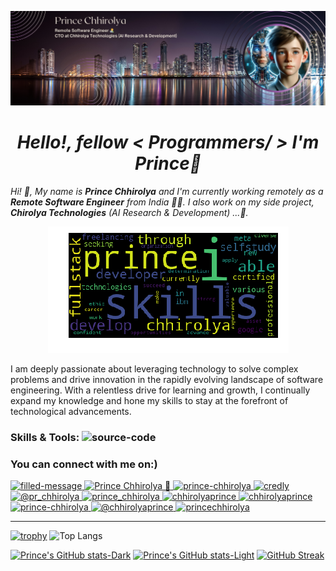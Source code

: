 [![MasterHead](./img/prince-chhirolya-github-banner.png)](https://www.linkedin.com/in/princechhirolya/)

<h1 align="center"><i> Hello!, fellow < Programmers/ > I'm Prince👋 </i></h1>


_Hi! 👋, My name is **Prince Chhirolya** and I'm currently working remotely as a **Remote Software Engineer** from India 👨‍💻. I also work on my side project, **Chirolya Technologies** (AI Research & Development) ...🚀.</p>_

<p align="center"><img src="./img/world-cloud.png" alt="prince"/> </p>

<p>I am deeply passionate about leveraging technology to solve complex problems and drive innovation in the rapidly evolving landscape of software engineering. With a relentless drive for learning and growth, I continually expand my knowledge and hone my skills to stay at the forefront of technological advancements.</p>

<h3 align="left">Skills & Tools: <img width="30" height="25" src="https://img.icons8.com/arcade/64/source-code.png" alt="source-code"/></h3>
<p align="left">




  
</p>



<h3 align="left">You can connect with me on:)</h3>
<p align="left">
  <a href="mailto:prince.chhirolya04@gmail.com" target="blank"><img width="50" height="50" src="https://img.icons8.com/3d-fluency/94/filled-message.png" alt="filled-message"/>
  <a href="https://linkedin.com/in/princechhirolya" target="blank"><img width="50" height="50" src="https://img.icons8.com/3d-fluency/188/linkedin.png" alt="Prince Chhirolya 🚀"/>
  <a href="https://github.com/prince-chhirolya" target="blank"><img width="50" height="50" src="https://img.icons8.com/3d-fluency/94/github.png" alt="prince-chhirolya"/>
  <a href="https://www.credly.com/users/prince-chhirolya/badges" target="blank"><img width="50" height="50" src="https://img.icons8.com/color/48/credly.png" alt="credly"/>
  <a href="https://twitter.com/pr_chhirolya" target="blank"><img width="50" height="50" src="https://img.icons8.com/3d-fluency/188/twitter-circled.png" alt="@pr_chhirolya"/>
  <a href="https://instagram.com/prince_chhirolya" target="blank"><img width="50" height="50" src="https://img.icons8.com/3d-fluency/94/instagram-new.png" alt="prince_chhirolya"/>
  <a href="https://leetcode.com/chhirolyaprince/" target="blank"><img width="50" height="50" src="https://img.icons8.com/external-tal-revivo-color-tal-revivo/24/external-level-up-your-coding-skills-and-quickly-land-a-job-logo-color-tal-revivo.png" alt="chhirolyaprince"/>
  <a href="https://www.hackerrank.com/profile/chhirolyaprince" target="blank"><img width="50" height="50" src="https://img.icons8.com/windows/32/3ea527/hackerrank.png" alt="chhirolyaprince"/>
  <a href="https://learn.microsoft.com/en-us/users/prince-chhirolya/" target="blank"><img width="50" height="50" src="https://img.icons8.com/color/48/microsoft.png" alt="prince-chhirolya"/>
  <a href="https://medium.com/@chhirolyaprince" target="blank"><img width="50" height="50" src="https://img.icons8.com/glyph-neue/64/medium-monogram.png" alt="@chhirolyaprince"/> 
  <a href="https://developers.google.com/profile/u/princechhirolya" target="blank"><img width="50" height="50" src="https://img.icons8.com/papercut/60/google-logo.png" alt="princechhirolya"/>
</p> 

----

[![trophy](https://github-profile-trophy.vercel.app/?username=prince-chhirolya)](https://github.com/ryo-ma/github-profile-trophy) ![Top Langs](https://github-readme-stats.vercel.app/api/top-langs/?username=prince-chhirolya&layout=compact&)

[![Prince's GitHub stats-Dark](https://github-readme-stats.vercel.app/api?username=prince-chhirolya&show_icons=true&theme=dark#gh-dark-mode-only)](https://github.com/prince-chhirolya/github-readme-stats#gh-dark-mode-only) [![Prince's GitHub stats-Light](https://github-readme-stats.vercel.app/api?username=prince-chhirolya&show_icons=true&theme=default#gh-light-mode-only)](https://github.com/prince-chhirolya/github-readme-stats#gh-light-mode-only) [![GitHub Streak](https://streak-stats.demolab.com?user=prince-chhirolya&theme=dark&mode=weekly)](https://git.io/streak-stats)
